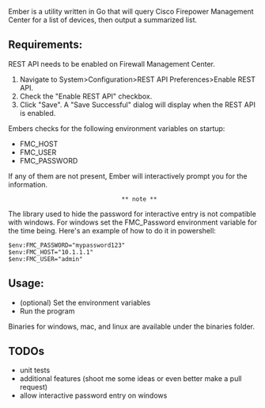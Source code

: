 Ember is a utility written in Go that will query Cisco Firepower Management Center for a list of devices, then output a summarized list.

## Requirements:
REST API needs to be enabled on Firewall Management Center.
   1. Navigate to System>Configuration>REST API Preferences>Enable REST API.
   2. Check the "Enable REST API" checkbox.
   3. Click "Save". A "Save Successful" dialog will display when the REST API is enabled.

Embers checks for the following environment variables on startup:
- FMC_HOST
- FMC_USER
- FMC_PASSWORD

If any of them are not present, Ember will interactively prompt you for the information.

                                    ** note **
The library used to hide the password for interactive entry is not compatible with windows. 
For windows set the FMC_Password environment variable for the time being.  Here's an example of how to do it in powershell:

```
$env:FMC_PASSWORD="mypassword123"
$env:FMC_HOST="10.1.1.1"
$env:FMC_USER="admin"
```



## Usage:
- (optional) Set the environment variables
- Run the program

Binaries for windows, mac, and linux are available under the binaries folder.

## TODOs
- unit tests
- additional features (shoot me some ideas or even better make a pull request)
- allow interactive password entry on windows






